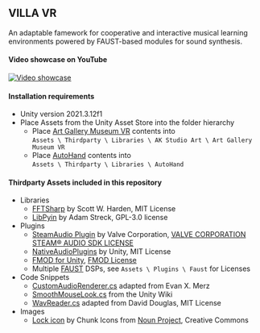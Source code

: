 ## VILLA VR

An adaptable famework for cooperative and interactive musical learning environments powered by FAUST-based modules for sound synthesis. 


#### Video showcase on YouTube 

[![Video showcase](https://img.youtube.com/vi/QPSZzgXTLo0/0.jpg)](https://www.youtube.com/watch?v=QPSZzgXTLo0)


#### Installation requirements 

* Unity version 2021.3.12f1 
* Place Assets from the Unity Asset Store into the folder hierarchy
    * Place [Art Gallery Museum VR](https://assetstore.unity.com/packages/3d/environments/art-gallery-museum-vr-230478) contents into  
    ``` Assets \ Thirdparty \ Libraries \ AK Studio Art \ Art Gallery Museum VR ```
    * Place [AutoHand](https://assetstore.unity.com/packages/tools/physics/auto-hand-vr-interaction-165323) contents into  
    ``` Assets \ Thirdparty \ Libraries \ AutoHand ``` 


#### Thirdparty Assets included in this repository
* Libraries 
    * [FFTSharp](https://github.com/swharden/FftSharp) by Scott W. Harden, MIT License
    * [LibPyin](https://github.com/xstreck1/LibPyin/) by Adam Streck, GPL-3.0 license 
* Plugins
    * [SteamAudio Plugin](https://github.com/ValveSoftware/steam-audio/tree/master) by Valve Corporation, [VALVE CORPORATION STEAM® AUDIO SDK LICENSE](https://valvesoftware.github.io/steam-audio/license.html)
    * [NativeAudioPlugins](https://github.com/Unity-Technologies/NativeAudioPlugins) by Unity, MIT License
    * [FMOD for Unity](https://assetstore.unity.com/packages/tools/audio/fmod-for-unity-161631), [FMOD License](https://fmod.com/legal) 
    * Multiple [FAUST](https://faust.grame.fr) DSPs, see ``` Assets \ Plugins \ Faust ``` for Licenses  
* Code Snippets
    * [CustomAudioRenderer.cs](https://evanxmerz.com/post/recording-in-game-audio-in-unity) adapted from Evan X. Merz
    * [SmoothMouseLook.cs](https://forum.unity.com/threads/simple-first-person-camera-script.417611/#post-2720193 ) from the Unity Wiki 
    * [WavReader.cs](https://github.com/deadlyfingers/UnityWav/blob/master/WavUtility.cs) adapted from David Douglas, MIT License 
* Images 
    * [Lock icon](https://thenounproject.com/icon/lock-629417/) by Chunk Icons from [Noun Project](https://thenounproject.com), Creative Commons 
